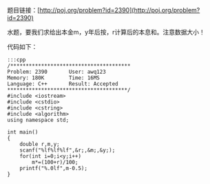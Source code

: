 <!--
.. title: POJ 2390 Bank Interest C++版
.. slug: poj-2390
.. date: 2013-04-07T08:08:02+08:00
.. tags:
.. link:
.. description:
.. type: text
-->

题目链接：[http://poj.org/problem?id=2390](http://poj.org/problem?id=2390)


水题，要我们求给出本金m，y年后按，r计算后的本息和。注意数据大小！


代码如下：

	:::cpp
	/***************************************
	Problem: 2390		User: awq123
	Memory: 180K		Time: 16MS
	Language: C++		Result: Accepted
	***************************************/
	#include <iostream>
	#include <cstdio>
	#include <cstring>
	#include <algorithm>
	using namespace std;

	int main()
	{
		double r,m,y;
		scanf("%lf%lf%lf",&r;,&m;,&y;);
		for(int i=0;i<y;i++)
			m*=(100+r)/100;
		printf("%.0lf",m-0.5);
	}
